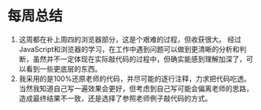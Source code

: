 # 每周总结

1. 这周都在补上周四的浏览器部分，这是个艰难的过程，但收获很大。
   经过JavaScript和浏览器的学习，在工作中遇到问题可以做到更清晰的分析和判断，虽然并不一定体现在实际敲代码的过程中，但确实能感到理解加深了，可以看到一些更底层的东西。
2. 我采用的是100%还原老师的代码，并尽可能的逐行注释，力求把代码吃透。
   当然我知道自己写一遍效果会更好，但考虑到自己写可能会偏离老师的思路，造成最终结果不一致，还是选择了参照老师例子敲代码的方式。
